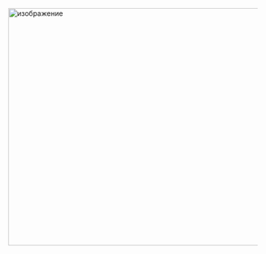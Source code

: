 <img width="640" height="480" alt="изображение" src="https://github.com/user-attachments/assets/bd61a7da-af8e-4315-b8a5-d14ccee433cd" />
